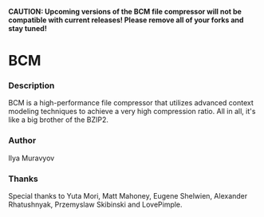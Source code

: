 **CAUTION: Upcoming versions of the BCM file compressor will not be compatible with current releases! Please remove all of your forks and stay tuned!**

# BCM

### Description
BCM is a high-performance file compressor that utilizes advanced context modeling techniques to achieve a very high compression ratio. All in all, it's like a big brother of the BZIP2.

### Author
Ilya Muravyov

### Thanks
Special thanks to Yuta Mori, Matt Mahoney, Eugene Shelwien, Alexander Rhatushnyak, Przemyslaw Skibinski and LovePimple.
